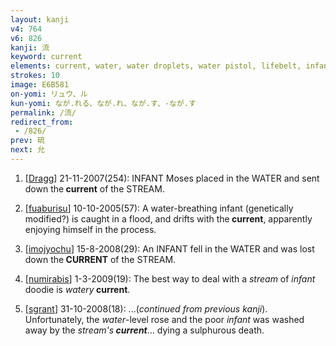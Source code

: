 ```yaml
---
layout: kanji
v4: 764
v6: 826
kanji: 流
keyword: current
elements: current, water, water droplets, water pistol, lifebelt, infant, toddler, top hat, elbow, stream, flood
strokes: 10
image: E6B581
on-yomi: リュウ、ル
kun-yomi: なが.れる、なが.れ、なが.す、-なが.す
permalink: /流/
redirect_from:
 - /826/
prev: 硫
next: 允
---
```


1) [<a href="http://kanji.koohii.com/profile/Dragg">Dragg</a>] 21-11-2007(254): INFANT Moses placed in the WATER and sent down the<strong> current</strong> of the STREAM.

2) [<a href="http://kanji.koohii.com/profile/fuaburisu">fuaburisu</a>] 10-10-2005(57): A water-breathing infant (genetically modified?) is caught in a flood, and drifts with the<strong> current</strong>, apparently enjoying himself in the process.

3) [<a href="http://kanji.koohii.com/profile/imojyochu">imojyochu</a>] 15-8-2008(29): An INFANT fell in the WATER and was lost down the<strong> CURRENT</strong> of the STREAM.

4) [<a href="http://kanji.koohii.com/profile/numirabis">numirabis</a>] 1-3-2009(19): The best way to deal with a <em>stream</em> of <em>infant</em> doodie is <em>watery</em><strong> current</strong>.

5) [<a href="http://kanji.koohii.com/profile/sgrant">sgrant</a>] 31-10-2008(18): ...(<em>continued from previous kanji</em>). Unfortunately, the <em>water</em>-level rose and the poor <em>infant</em> was washed away by the <em>stream&#039;s<strong> current</strong></em>... dying a sulphurous death.

